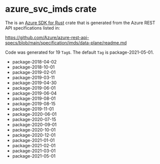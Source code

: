 # azure_svc_imds crate

The is an [Azure SDK for Rust](https://github.com/Azure/azure-sdk-for-rust) crate that is generated from the Azure REST API specifications listed in:

https://github.com/Azure/azure-rest-api-specs/blob/main/specification/imds/data-plane/readme.md

Code was generated for 19 `Tag`s. The default `Tag` is package-2021-05-01.


- package-2018-04-02
- package-2018-10-01
- package-2019-02-01
- package-2019-03-11
- package-2019-04-30
- package-2019-06-01
- package-2019-06-04
- package-2019-08-01
- package-2019-08-15
- package-2019-11-01
- package-2020-06-01
- package-2020-07-15
- package-2020-09-01
- package-2020-10-01
- package-2020-12-01
- package-2021-01-01
- package-2021-02-01
- package-2021-03-01
- package-2021-05-01